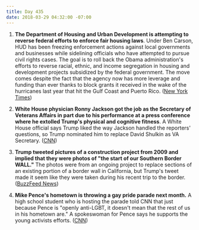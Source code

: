 ```yaml
---
title: Day 435
date: 2018-03-29 04:32:00 -07:00
---
```


1. **The Department of Housing and Urban Development is attempting to reverse federal efforts to enforce fair housing laws**. Under Ben Carson, HUD has been freezing enforcement actions against local governments and businesses while sidelining officials who have attempted to pursue civil rights cases. The goal is to roll back the Obama administration's efforts to reverse racial, ethnic, and income segregation in housing and development projects subsidized by the federal government. The move comes despite the fact that the agency now has more leverage and funding than ever thanks to block grants it received in the wake of the hurricanes last year that hit the Gulf Coast and Puerto Rico. ([New York Times](https://www.nytimes.com/2018/03/28/us/ben-carson-hud-fair-housing-discrimination.html))

2. **White House physician Ronny Jackson got the job as the Secretary of Veterans Affairs in part due to his performance at a press conference where he extolled Trump's physical and cognitive fitness**. A White House official says Trump liked the way Jackson handled the reporters' questions, so Trump nominated him to replace David Shulkin as VA Secretary. ([CNN](https://www.cnn.com/2018/03/28/politics/ronny-jackson-medical-exam-trump/index.html))

3. **Trump tweeted pictures of a construction project from 2009 and implied that they were photos of "the start of our Southern Border WALL."**  The photos were from an ongoing project to replace sections of an existing portion of a border wall in California, but Trump's tweet made it seem like they were taken during his recent trip to the border. ([BuzzFeed News](https://www.buzzfeed.com/salvadorhernandez/trump-tweeted-pictures-claiming-the-start-of-his-border?utm_term=.bdzO075Xj5#.yqwrB9ZNWZ))

4. **Mike Pence's hometown is throwing a gay pride parade next month.** A high school student who is hosting the parade told CNN that just because Pence is "openly anti-LGBT, it doesn't mean that the rest of us in his hometown are." A spokeswoman for Pence says he supports the young activists efforts. ([CNN](https://www.cnn.com/2018/03/28/politics/mike-pence-hometown-gay-pride/index.html))